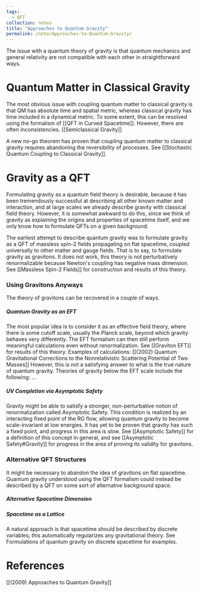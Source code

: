 ```yaml
---
tags:
  - QFT
collection: notes
title: "Approaches to Quantum Gravity"
permalink: /note/Approaches-to-Quantum-Gravity/
---
```

The issue with a quantum theory of gravity is that quantum mechanics and general relativity are not compatible with each other in straightforward ways. 
# Quantum Matter in Classical Gravity
The most obvious issue with coupling quantum matter to classical gravity is that QM has absolute time and spatial metric, whereas classical gravity has time included in a dynamical metric. To some extent, this can be resolved using the formalism of [[QFT in Curved Spacetime]]. However, there are often inconsistencies.
[[Semiclassical Gravity]]

A new no-go theorem has proven that coupling quantum matter to classical gravity requires abandoning the reversibility of processes. See [[Stochastic Quantum Coupling to Classical Gravity]].

# Gravity as a QFT
Formulating gravity as a quantum field theory is desirable, because it has been tremendously successful at describing all other known matter and interaction, and at large scales we already describe gravity with classical field theory. However, it is somewhat awkward to do this, since we think of gravity as explaining the origins and properties of spacetime itself, and we only know how to formulate QFTs on a given background. 

The earliest attempt to describe quantum gravity was to formulate gravity as a QFT of massless spin-2 fields propagating on flat spacetime, coupled universally to other matter and gauge fields. That is to say, to formulate gravity as gravitons. It does not work, this theory is not perturbatively renormalizable because Newton's coupling has negative mass dimension. 
See [[Massless Spin-2 Fields]] for construction and results of this theory.

### Using Gravitons Anyways

The theory of gravitons can be recovered in a couple of ways. 
##### Quantum Gravity as an EFT
The most popular idea is to consider it as an effective field theory, where
there is some cutoff scale, usually the Planck scale, beyond which gravity
behaves very differently. The EFT formalism can then still perform meaningful
calculations even without renormalization. 
See [[Graviton EFT]] for results of this theory.
Examples of calculations:
	[[(2002) Quantum Gravitational Corrections to the Nonrelativistic Scattering Potential of Two Masses]]
However, this is not a satisfying answer to what is the true nature of quantum gravity. Theories of gravity below the EFT scale include the following:
	...

##### UV Completion via Asymptotic Safety
Gravity might be able to satisfy a stronger, non-perturbative notion of renormalization called Asymptotic Safety.
This condition is realized by an interacting fixed point of the RG flow,
allowing quantum gravity to become scale-invariant at low energies. It has yet to be proven that gravity has such a fixed point, and progress in this area is slow.
See [[Asymptotic Safety]] for a definition of this concept in general, and see [[Asymptotic Safety#Gravity]] for progress in the area of proving its validity for gravitons.

### Alternative QFT Structures

It might be necessary to abandon the idea of gravitons on flat spacetime. Quantum gravity understood using the QFT formalism could instead be described by a QFT on some sort of alternative background space.

##### Alternative Spacetime Dimension

##### Spacetime as a Lattice
A natural approach is that spacetime should be described by discrete variables; this automatically regularizes any gravitational theory. See Formulations of quantum gravity on discrete spacetime for examples.

#####

# References
[[(2009) Approaches to Quantum Gravity]]
